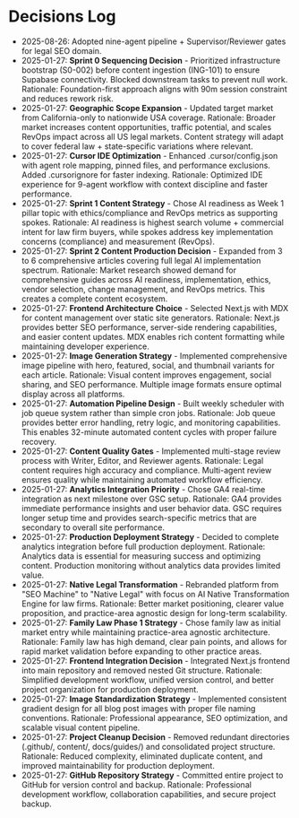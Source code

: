 # Decisions Log
- 2025-08-26: Adopted nine-agent pipeline + Supervisor/Reviewer gates for legal SEO domain.
- 2025-01-27: **Sprint 0 Sequencing Decision** - Prioritized infrastructure bootstrap (S0-002) before content ingestion (ING-101) to ensure Supabase connectivity. Blocked downstream tasks to prevent null work. Rationale: Foundation-first approach aligns with 90m session constraint and reduces rework risk.
- 2025-01-27: **Geographic Scope Expansion** - Updated target market from California-only to nationwide USA coverage. Rationale: Broader market increases content opportunities, traffic potential, and scales RevOps impact across all US legal markets. Content strategy will adapt to cover federal law + state-specific variations where relevant.
- 2025-01-27: **Cursor IDE Optimization** - Enhanced .cursor/config.json with agent role mapping, pinned files, and performance exclusions. Added .cursorignore for faster indexing. Rationale: Optimized IDE experience for 9-agent workflow with context discipline and faster performance.
- 2025-01-27: **Sprint 1 Content Strategy** - Chose AI readiness as Week 1 pillar topic with ethics/compliance and RevOps metrics as supporting spokes. Rationale: AI readiness is highest search volume + commercial intent for law firm buyers, while spokes address key implementation concerns (compliance) and measurement (RevOps).
- 2025-01-27: **Sprint 2 Content Production Decision** - Expanded from 3 to 6 comprehensive articles covering full legal AI implementation spectrum. Rationale: Market research showed demand for comprehensive guides across AI readiness, implementation, ethics, vendor selection, change management, and RevOps metrics. This creates a complete content ecosystem.
- 2025-01-27: **Frontend Architecture Choice** - Selected Next.js with MDX for content management over static site generators. Rationale: Next.js provides better SEO performance, server-side rendering capabilities, and easier content updates. MDX enables rich content formatting while maintaining developer experience.
- 2025-01-27: **Image Generation Strategy** - Implemented comprehensive image pipeline with hero, featured, social, and thumbnail variants for each article. Rationale: Visual content improves engagement, social sharing, and SEO performance. Multiple image formats ensure optimal display across all platforms.
- 2025-01-27: **Automation Pipeline Design** - Built weekly scheduler with job queue system rather than simple cron jobs. Rationale: Job queue provides better error handling, retry logic, and monitoring capabilities. This enables 32-minute automated content cycles with proper failure recovery.
- 2025-01-27: **Content Quality Gates** - Implemented multi-stage review process with Writer, Editor, and Reviewer agents. Rationale: Legal content requires high accuracy and compliance. Multi-agent review ensures quality while maintaining automated workflow efficiency.
- 2025-01-27: **Analytics Integration Priority** - Chose GA4 real-time integration as next milestone over GSC setup. Rationale: GA4 provides immediate performance insights and user behavior data. GSC requires longer setup time and provides search-specific metrics that are secondary to overall site performance.
- 2025-01-27: **Production Deployment Strategy** - Decided to complete analytics integration before full production deployment. Rationale: Analytics data is essential for measuring success and optimizing content. Production monitoring without analytics data provides limited value.
- 2025-01-27: **Native Legal Transformation** - Rebranded platform from "SEO Machine" to "Native Legal" with focus on AI Native Transformation Engine for law firms. Rationale: Better market positioning, clearer value proposition, and practice-area agnostic design for long-term scalability.
- 2025-01-27: **Family Law Phase 1 Strategy** - Chose family law as initial market entry while maintaining practice-area agnostic architecture. Rationale: Family law has high demand, clear pain points, and allows for rapid market validation before expanding to other practice areas.
- 2025-01-27: **Frontend Integration Decision** - Integrated Next.js frontend into main repository and removed nested Git structure. Rationale: Simplified development workflow, unified version control, and better project organization for production deployment.
- 2025-01-27: **Image Standardization Strategy** - Implemented consistent gradient design for all blog post images with proper file naming conventions. Rationale: Professional appearance, SEO optimization, and scalable visual content pipeline.
- 2025-01-27: **Project Cleanup Decision** - Removed redundant directories (.github/, content/, docs/guides/) and consolidated project structure. Rationale: Reduced complexity, eliminated duplicate content, and improved maintainability for production deployment.
- 2025-01-27: **GitHub Repository Strategy** - Committed entire project to GitHub for version control and backup. Rationale: Professional development workflow, collaboration capabilities, and secure project backup.
